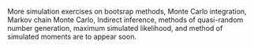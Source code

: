 More simulation exercises on bootsrap methods, Monte Carlo integration, Markov chain Monte Carlo, Indirect inference, methods of quasi-random number generation, maximum simulated likelihood, and method of simulated moments are to appear soon. 
